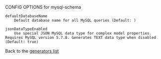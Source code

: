 CONFIG OPTIONS for mysql-schema

    defaultDatabaseName
        Default database name for all MySQL queries (Default: )

    jsonDataTypeEnabled
        Use special JSON MySQL data type for complex model properties. Requires MySQL version 5.7.8. Generates TEXT data type when disabled (Default: true)

Back to the [generators list](README.md)
